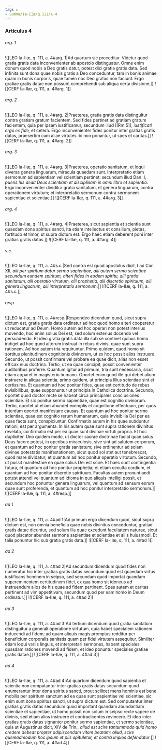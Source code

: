```yaml
---
tags : 
- Summa/Ia-IIæ/q.111/a.4
---
```


### Articulus 4

###### arg. 1
![[LEO Ia-IIæ, q. 111, a. 4#arg. 1|Ad quartum sic proceditur. Videtur quod gratia gratis data inconvenienter ab apostolo distinguatur. Omne enim donum quod nobis a Deo gratis datur, potest dici gratia gratis data. Sed infinita sunt dona quae nobis gratis a Deo conceduntur, tam in bonis animae quam in bonis corporis, quae tamen nos Deo gratos non faciunt. Ergo gratiae gratis datae non possunt comprehendi sub aliqua certa divisione.]]
![[CERF Ia-IIæ, q. 111, a. 4#arg. 1]]

###### arg. 2
![[LEO Ia-IIæ, q. 111, a. 4#arg. 2|Praeterea, gratia gratis data distinguitur contra gratiam gratum facientem. Sed fides pertinet ad gratiam gratum facientem, quia per ipsam iustificamur, secundum illud [[Rm 5]], *iustificati ergo ex fide,* et cetera. Ergo inconvenienter fides ponitur inter gratias gratis datas, praesertim cum aliae virtutes ibi non ponantur, ut spes et caritas.]]
![[CERF Ia-IIæ, q. 111, a. 4#arg. 2]]

###### arg. 3
![[LEO Ia-IIæ, q. 111, a. 4#arg. 3|Praeterea, operatio sanitatum, et loqui diversa genera linguarum, miracula quaedam sunt. Interpretatio etiam sermonum ad sapientiam vel scientiam pertinet; secundum illud Dan. I, *pueris his dedit Deus scientiam et disciplinam in omni libro et sapientia*. Ergo inconvenienter dividitur gratia sanitatum, et genera linguarum, contra operationem virtutum; et interpretatio sermonum contra sermonem sapientiae et scientiae.]]
![[CERF Ia-IIæ, q. 111, a. 4#arg. 3]]

###### arg. 4
![[LEO Ia-IIæ, q. 111, a. 4#arg. 4|Praeterea, sicut sapientia et scientia sunt quaedam dona spiritus sancti, ita etiam intellectus et consilium, pietas, fortitudo et timor, ut supra dictum est. Ergo haec etiam deberent poni inter gratias gratis datas.]]
![[CERF Ia-IIæ, q. 111, a. 4#arg. 4]]

###### s.c.
![[LEO Ia-IIæ, q. 111, a. 4#s.c.|Sed contra est quod apostolus dicit, I ad Cor. XII, *alii per spiritum datur sermo sapientiae, alii autem sermo scientiae secundum eundem spiritum, alteri fides in eodem spiritu, alii gratia sanitatum, alii operatio virtutum, alii prophetia, alii discretio spirituum, alii genera linguarum, alii interpretatio sermonum*.]]
![[CERF Ia-IIæ, q. 111, a. 4#s.c.]]

###### resp.
![[LEO Ia-IIæ, q. 111, a. 4#resp.|Respondeo dicendum quod, sicut supra dictum est, gratia gratis data ordinatur ad hoc quod homo alteri cooperetur ut reducatur ad Deum. Homo autem ad hoc operari non potest interius movendo, hoc enim solius Dei est; sed solum exterius docendo vel persuadendo. Et ideo gratia gratis data illa sub se continet quibus homo indiget ad hoc quod alterum instruat in rebus divinis, quae sunt supra rationem. Ad hoc autem tria requiruntur. Primo quidem, quod homo sit sortitus plenitudinem cognitionis divinorum, ut ex hoc possit alios instruere. Secundo, ut possit confirmare vel probare ea quae dicit, alias non esset efficax eius doctrina. Tertio, ut ea quae concipit, possit convenienter auditoribus proferre. Quantum igitur ad primum, tria sunt necessaria, sicut etiam apparet in magisterio humano. Oportet enim quod ille qui debet alium instruere in aliqua scientia, primo quidem, ut principia illius scientiae sint ei certissima. Et quantum ad hoc ponitur fides, quae est certitudo de rebus invisibilibus, quae supponuntur ut principia in Catholica doctrina. Secundo, oportet quod doctor recte se habeat circa principales conclusiones scientiae. Et sic ponitur sermo sapientiae, quae est cognitio divinorum. Tertio, oportet ut etiam abundet exemplis et cognitione effectuum, per quos interdum oportet manifestare causas. Et quantum ad hoc ponitur sermo scientiae, quae est cognitio rerum humanarum, quia invisibilia Dei per ea quae facta sunt, conspiciuntur. Confirmatio autem in his quae subduntur rationi, est per argumenta. In his autem quae sunt supra rationem divinitus revelata, confirmatio est per ea quae sunt divinae virtuti propria. Et hoc dupliciter. Uno quidem modo, ut doctor sacrae doctrinae faciat quae solus Deus facere potest, in operibus miraculosis, sive sint ad salutem corporum, et quantum ad hoc ponitur gratia sanitatum; sive ordinentur ad solam divinae potestatis manifestationem, sicut quod sol stet aut tenebrescat, quod mare dividatur; et quantum ad hoc ponitur operatio virtutum. Secundo, ut possit manifestare ea quae solius Dei est scire. Et haec sunt contingentia futura, et quantum ad hoc ponitur prophetia; et etiam occulta cordium, et quantum ad hoc ponitur discretio spirituum. Facultas autem pronuntiandi potest attendi vel quantum ad idioma in quo aliquis intelligi possit, et secundum hoc ponuntur genera linguarum, vel quantum ad sensum eorum quae sunt proferenda, et quantum ad hoc ponitur interpretatio sermonum.]]
![[CERF Ia-IIæ, q. 111, a. 4#resp.]]

###### ad 1
![[LEO Ia-IIæ, q. 111, a. 4#ad 1|Ad primum ergo dicendum quod, sicut supra dictum est, non omnia beneficia quae nobis divinitus conceduntur, gratiae gratis datae dicuntur, sed solum illa quae excedunt facultatem naturae, sicut quod piscator abundet sermone sapientiae et scientiae et aliis huiusmodi. Et talia ponuntur hic sub gratia gratis data.]]
![[CERF Ia-IIæ, q. 111, a. 4#ad 1]]

###### ad 2
![[LEO Ia-IIæ, q. 111, a. 4#ad 2|Ad secundum dicendum quod fides non numeratur hic inter gratias gratis datas secundum quod est quaedam virtus iustificans hominem in seipso, sed secundum quod importat quandam supereminentem certitudinem fidei, ex qua homo sit idoneus ad instruendum alios de his quae ad fidem pertinent. Spes autem et caritas pertinent ad vim appetitivam, secundum quod per eam homo in Deum ordinatur.]]
![[CERF Ia-IIæ, q. 111, a. 4#ad 2]]

###### ad 3
![[LEO Ia-IIæ, q. 111, a. 4#ad 3|Ad tertium dicendum quod gratia sanitatum distinguitur a generali operatione virtutum, quia habet specialem rationem inducendi ad fidem; ad quam aliquis magis promptus redditur per beneficium corporalis sanitatis quam per fidei virtutem assequitur. Similiter etiam loqui variis linguis, et interpretari sermones, habent speciales quasdam rationes movendi ad fidem, et ideo ponuntur speciales gratiae gratis datae.]]
![[CERF Ia-IIæ, q. 111, a. 4#ad 3]]

###### ad 4
![[LEO Ia-IIæ, q. 111, a. 4#ad 4|Ad quartum dicendum quod sapientia et scientia non computantur inter gratias gratis datas secundum quod enumerantur inter dona spiritus sancti, prout scilicet mens hominis est bene mobilis per spiritum sanctum ad ea quae sunt sapientiae vel scientiae, sic enim sunt dona spiritus sancti, ut supra dictum est. Sed computantur inter gratias gratis datas secundum quod important quandam abundantiam scientiae et sapientiae, ut homo possit non solum in seipso recte sapere de divinis, sed etiam alios instruere et contradicentes revincere. Et ideo inter gratias gratis datas signanter ponitur sermo sapientiae, et sermo scientiae, quia ut Augustinus dicit, XIV de Trin., *aliud est scire tantummodo quid homo credere debeat propter adipiscendam vitam beatam; aliud, scire quemadmodum hoc ipsum et piis opituletur, et contra impios defendatur*.]]
![[CERF Ia-IIæ, q. 111, a. 4#ad 4]]

